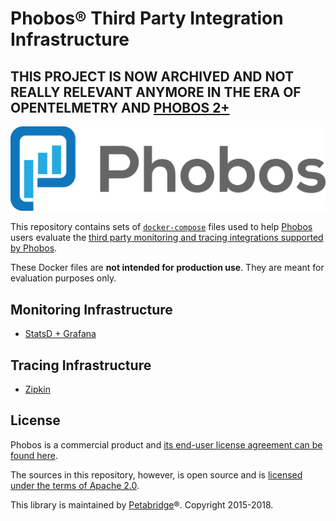 # Phobos® Third Party Integration Infrastructure

## THIS PROJECT IS NOW ARCHIVED AND NOT REALLY RELEVANT ANYMORE IN THE ERA OF OPENTELMETRY AND [PHOBOS 2+](https://phobos.petabridge.com/articles/releases/whats-new-in-phobos-2.0.0.html)

![Phobos® logo](phobos_logo.png)

This repository contains sets of [`docker-compose`](https://docs.docker.com/compose/overview/) files used to help [Phobos](https://phobos.petabridge.com/) users evaluate the [third party monitoring and tracing integrations supported by Phobos](https://phobos.petabridge.com/articles/integrations.html).

These Docker files are __not intended for production use__. They are meant for evaluation purposes only. 

## Monitoring Infrastructure
* [StatsD + Grafana](monitoring/statsd)

## Tracing Infrastructure
* [Zipkin](tracing/zipkin)

## License
Phobos is a commercial product and [its end-user license agreement can be found here](https://phobos.petabridge.com/articles/setup/license.html).

The sources in this repository, however, is open source and is [licensed under the terms of Apache 2.0](LICENSE).

This library is maintained by [Petabridge](https://petabridge.com/)®. Copyright 2015-2018.

